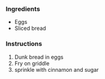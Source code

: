 ### Ingredients

* Eggs
* Sliced bread

### Instructions

1. Dunk bread in eggs
2. Fry on griddle
3. sprinkle with cinnamon and sugar
